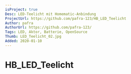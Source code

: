 ```yaml
---
isProject: true
Desc: LED-Teelicht mit Homematic-Anbindung
ProjectUrl: https://github.com/pafra-123/HB_LED_Teelicht
Author: pafra
AuthorUrl: https://github.com/pafra-123/
Tags: LED, Aktor, Batterie, OpenSource
Thumb: LED_Teelicht_02.jpg
Added: 2020-01-10
---
```


# HB_LED_Teelicht

